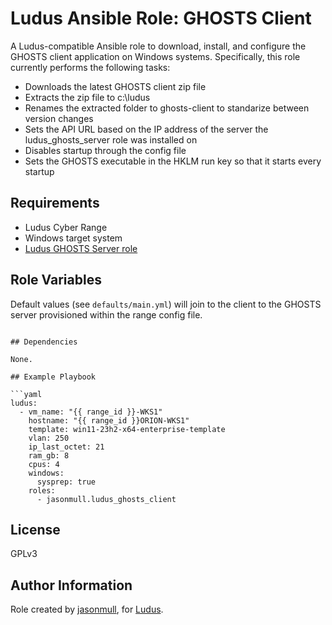 # Ludus Ansible Role: GHOSTS Client

A Ludus-compatible Ansible role to download, install, and configure the GHOSTS client application on Windows systems.  Specifically, this role currently performs the following tasks:
 - Downloads the latest GHOSTS client zip file
 - Extracts the zip file to c:\ludus
 - Renames the extracted folder to ghosts-client to standarize between version changes
 - Sets the API URL based on the IP address of the server the ludus_ghosts_server role was installed on
 - Disables startup through the config file
 - Sets the GHOSTS executable in the HKLM run key so that it starts every startup

## Requirements

- Ludus Cyber Range
- Windows target system
- [Ludus GHOSTS Server role](https://github.com/frack113/ludus_ghosts_server/)


## Role Variables

Default values (see `defaults/main.yml`) will join to the client to the GHOSTS server provisioned within the range config file.
```

## Dependencies

None.

## Example Playbook

```yaml
ludus:
  - vm_name: "{{ range_id }}-WKS1"
    hostname: "{{ range_id }}ORION-WKS1"
    template: win11-23h2-x64-enterprise-template
    vlan: 250
    ip_last_octet: 21
    ram_gb: 8
    cpus: 4
    windows:
      sysprep: true
    roles:
      - jasonmull.ludus_ghosts_client
```

## License

GPLv3

## Author Information

Role created by [jasonmull](https://github.com/jasonmull), for [Ludus](https://ludus.cloud/).